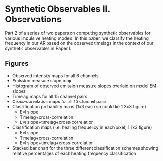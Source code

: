 # Synthetic Observables II. Observations
Part 2 of a series of two papers on computing synthetic observables for various impulsive heating models. In this paper, we classify the heating frequency in our AR based on the observed timelags in the context of our synthetic observables in Paper I.

## Figures

* Observed intensity maps for all 6 channels
* Emission measure slope map
* Histogram of observed emission measure slopes overlaid on model EM slopes
* Timelag maps for all 15 channel pairs
* Cross-correlation maps for all 15 channel pairs
* Classification probability maps (1x3 each so could be 1 3x3 figure)
  * EM slope
  * Timelag+cross-correlation
  * EM slope+timelag+cross-correlation
* Classification maps (i.e. heating frequency in each pixel, 1 1x3 figure)
  * EM slope
  * Timelag+cross-correlation
  * EM slope+timelag+cross-correlation
* Stacked bar chart for the three different classification schemes showing relative percentages of each heating frequency classification